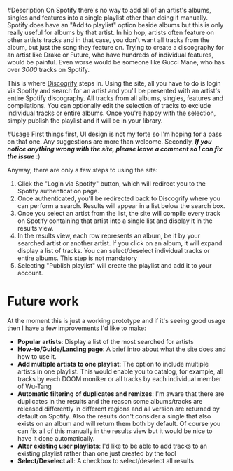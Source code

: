 #Description
On Spotify there's no way to add all of an artist's albums, singles and features into a single playlist other than doing it manually. Spotify does have an "Add to playlist" option beside albums but this is only really useful for albums by that artist. In hip hop, artists often feature on other artists tracks and in that case, you don't want all tracks from the album, but just the song they feature on. Trying to create a discography for an artist like Drake or Future, who have hundreds of individual features, would be painful. Even worse would be someone like Gucci Mane, who has over *3000* tracks on Spotify.

This is where [Discogrify](https://discogrify.com/) steps in. Using the site, all you have to do is login via Spotify and search for an artist and you'll be presented with an artist's entire Spotify discography. All tracks from all albums, singles, features and compilations. You can optionally edit the selection of tracks to exclude individual tracks or entire albums. Once you're happy with the selection, simply publish the playlist and it will be in your library.

#Usage 
First things first, UI design is not my forte so I'm hoping for a pass on that one. Any suggestions are more than welcome. 
Secondly, ***If you notice anything wrong with the site, please leave a comment so I can fix the issue*** :)

Anyway, there are only a few steps to using the site:

1. Click the "Login via Spotify" button, which will redirect you to the Spotify authentication page.
2. Once authenticated, you'll be redirected back to Discogrify where you can perform a search. Results will appear in a list below the search box.
3. Once you select an artist from the list, the site will compile every track on Spotify containing that artist into a single list and display it in the results view.
4. In the results view, each row represents an album, be it by your searched artist or another artist. If you click on an album, it will expand display a list of tracks. You can select/deselect individual tracks or entire albums. This step is not mandatory
5. Selecting "Publish playlist" will create the playlist and add it to your account.  

# Future work
At the moment this is just a working prototype and if it's seeing good usage then I have a few improvements I'd like to make:

* **Popular artists**: Display a list of the most searched for artists
* **How-to/Guide/Landing page**: A brief intro about what the site does and how to use it.
* **Add multiple artists to one playlist**: The option to include multiple artists in one playlist. This would enable you to catalog, for example, all tracks by each DOOM moniker or all tracks by each individual member of Wu-Tang
* **Automatic filtering of duplicates and remixes**: I'm aware that there are duplicates in the results and the reason some albums/tracks are released differently in different regions and all version are returned by default on Spotify. Also the results don't consider a single that also exists on an album and will return them both by default.
Of course you can fix all of this manually in the results view but it would be nice to have it done automatically.
* **Alter existing user playlists**: I'd like to be able to add tracks to an existing playlist rather than one just created by the tool
* **Select/Deselect all**: A checkbox to select/deselect all results 
